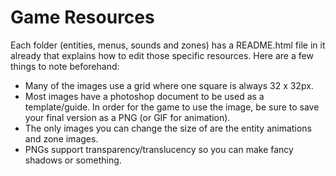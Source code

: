 # Game Resources

Each folder (entities, menus, sounds and zones) has a README.html file in it already that explains how to edit those specific resources. Here are a few things to note beforehand:

- Many of the images use a grid where one square is always 32 x 32px.
- Most images have a photoshop document to be used as a template/guide. In order for the game to use the image, be sure to save your final version as a PNG (or GIF for animation).
- The only images you can change the size of are the entity animations and zone images.
- PNGs support transparency/translucency so you can make fancy shadows or something.